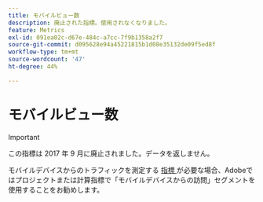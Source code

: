 ```yaml
---
title: モバイルビュー数
description: 廃止された指標。使用されなくなりました。
feature: Metrics
exl-id: 091ea02c-d67e-484c-a7cc-7f9b1358a2f7
source-git-commit: d095628e94a45221815b1d08e35132de09f5ed8f
workflow-type: tm+mt
source-wordcount: '47'
ht-degree: 44%

---
```


# モバイルビュー数

>[!IMPORTANT]
>
>この指標は 2017 年 9 月に廃止されました。データを返しません。

モバイルデバイスからのトラフィックを測定する [&#x200B; 指標 &#x200B;](overview.md) が必要な場合、Adobeではプロジェクトまたは計算指標で「モバイルデバイスからの訪問」セグメントを使用することをお勧めします。
